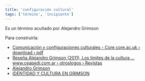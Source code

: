 ```yaml
---
title: 'configuración cultural'
tags: ['término', 'incipiente']
---
```


Es un término acuñado por Alejandro Grimson

Para construirla:

- [Comunicación y configuraciones culturales - Core core.ac.uk › download › pdf](https://core.ac.uk/download/pdf/159288565.pdf)
- [Reseña Alejandro Grimson (2011), Los límites de la cultura ... www.ceapedi.com.ar › otroslogos › Revistas](http://www.ceapedi.com.ar/otroslogos/Revistas/0003/16.%2520Duimich.pdf)
- [Alejandro Grimson](https://nuso.org/autor/alejandro-grimson/)
- [IDENTIDAD Y CULTURA EN GRIMSON](https://revistas.ort.edu.uy/letras-internacionales/article/view/885)